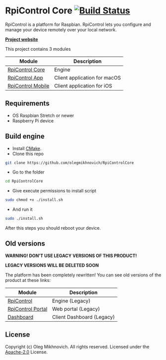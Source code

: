 # RpiControl Core [![Build Status](https://travis-ci.org/olegmikhnovich/RpiControlCore.svg?branch=master)](https://travis-ci.org/olegmikhnovich/RpiControlCore)

RpiControl is a platform for Raspbian. RpiControl lets you configure and manage your device remotely over your local network.

**[Project website](https://olegmikhnovich.github.io/rpicontrolproject)**

This project contains 3 modules

| Module        | Description     |
| ------------- |-----------------|
| [RpiControl Core](https://github.com/olegmikhnovich/RpiControlCore) | Engine |
| [RpiControl App](https://github.com/olegmikhnovich/RpiControl)      | Client application for macOS |
| [RpiControl Mobile](https://github.com/olegmikhnovich/RpiControlMobile)      | Client application for iOS |

## Requirements
* OS Raspbian Stretch or newer
* Raspberry Pi device

## Build engine
* Install [CMake](https://cmake.org/install/).
* Clone this repo
```sh
git clone https://github.com/olegmikhnovich/RpiControlCore
```
* Go to the folder
```sh
cd RpiControlCore
```
* Give execute permissions to install script
```sh
sudo chmod +x ./install.sh
```
* And run it
```sh
sudo ./install.sh
```
After this steps you should reboot your device.

## Old versions
**WARNING! DON'T USE LEGACY VERSIONS OF THIS PRODUCT!**

**LEGACY VERSIONS WILL BE DELETED SOON**

The platform has been completely rewritten! You can see old versions of the product at these links:

| Module        | Description     |
| ------------- |-----------------|
| [RpiControl](https://github.com/olegmikhnovich/RpiControl_legacy) | Engine (Legacy)|
| [RpiControl Portal](https://github.com/olegmikhnovich/RpiControlPortal_legacy)      | Web portal (Legacy)|
| [Dashboard](https://github.com/olegmikhnovich/RpiControlDashboard_legacy) | Client Dashboard (Legacy)|

## License
Copyright (c) Oleg Mikhnovich. All rights reserved.
Licensed under the [Apache-2.0](LICENSE) License.
